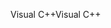 <span data-ttu-id="d63f9-101">Visual C++</span><span class="sxs-lookup"><span data-stu-id="d63f9-101">Visual C++</span></span>